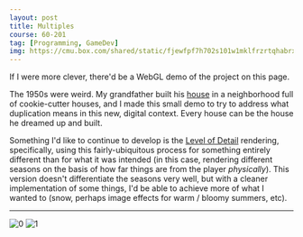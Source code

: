 ```yaml
---
layout: post
title: Multiples
course: 60-201
tag: [Programming, GameDev]
img: https://cmu.box.com/shared/static/fjewfpf7h702s101w1mklfrzrtqhabrx.png
---
```


If I were more clever, there'd be a WebGL demo of the project on this page.

The 1950s were weird.
My grandfather built his [house][] in a neighborhood full of cookie-cutter houses, and I made this small demo to try to address what duplication means in this new, digital context.
Every house can be the house he dreamed up and built.

Something I'd like to continue to develop is the [Level of Detail][] rendering, specifically, using this fairly-ubiquitous process for something entirely different than for what it was intended (in this case, rendering different seasons on the basis of how far things are from the player *physically*).
This version doesn't differentiate the seasons very well, but with a cleaner implementation of some things, I'd be able to achieve more of what I wanted to (snow, perhaps image effects for warm / bloomy summers, etc).

---

![0][]
![1][]

[0]: <https://cmu.box.com/shared/static/1duo677v36mtdpsyvhy4zr37ex2p4i4q.png>
[1]: <https://cmu.box.com/shared/static/fqceaqt1swcu5rrd8m67y6wx3d66a5aj.png>
[house]: </3d/lindsay/>
[Level of Detail]: <https://en.wikipedia.org/wiki/Level_of_detail>

